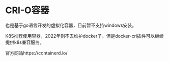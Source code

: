 # **CRI-O容器**

也是基于go语言开发的虚拟化容器，目前暂不支持windows安装。

K8S推荐使用容器，2022年则不去维护docker了。但是docker-cri插件可以继续提供k8s兼容服务。

官方网站https://containerd.io/

